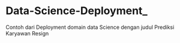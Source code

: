 # Data-Science-Deployment_
Contoh dari Deployment domain data Science dengan judul Prediksi Karyawan Resign

